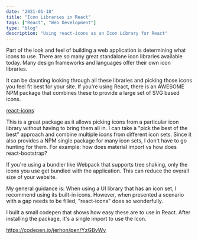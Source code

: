```yaml
---
date: "2021-01-18"
title: "Icon Libraries in React"
tags: ["React", "Web Development"]
type: "blog"
description: "Using react-icons as an Icon Library for React"
---
```


Part of the look and feel of building a web application is determining what icons to use.
There are so many great standalone icon libraries available today.
Many design frameworks and languages offer their own icon libraries.

It can be daunting looking through all these libraries and picking those icons you feel fit best for your site.
If you're using React, there is an AWESOME NPM package that combines these to provide a large set of SVG based icons.

[react-icons](https://react-icons.github.io/react-icons)

This is a great package as it allows picking icons from a particular icon library without having to bring them all in.
I can take a "pick the best of the best" approach and combine multiple icons from different icon sets.
Since it also provides a NPM single package for many icon sets, I don't have to go hunting for them. For example: how does material import vs how does react-bootstrap? 

If you're using a bundler like Webpack that supports tree shaking, only the icons you use get bundled with the application.
This can reduce the overall size of your website.

My general guidance is: 
When using a UI library that has an icon set, I recommend using its built-in icons.
However, when presented a scenario with a gap needs to be filled, "react-icons" does so wonderfully.

I built a small codepen that shows how easy these are to use in React.
After installing the package, it's a single import to use the Icon.

https://codepen.io/jerhon/pen/YzGBvWv
